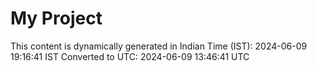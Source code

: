 # My Project

This content is dynamically generated in Indian Time (IST): 2024-06-09 19:16:41 IST
Converted to UTC: 2024-06-09 13:46:41 UTC
